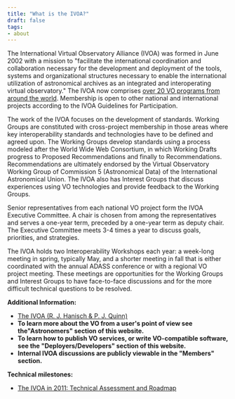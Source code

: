 ```yaml
---
title: "What is the IVOA?"
draft: false
tags:
- about
---
```


The International Virtual Observatory Alliance (IVOA) was formed in June 2002 with a mission to "facilitate the international coordination and collaboration necessary for the development and deployment of the tools, systems and organizational structures necessary to enable the international utilization of astronomical archives as an integrated and interoperating virtual observatory."  The IVOA now comprises [over 20 VO programs from around the world](/members). Membership is open to other national and international projects according to the IVOA Guidelines for Participation.
  
The work of the IVOA focuses on the development of standards. Working Groups are constituted with cross-project membership in those areas where key interoperability standards and technologies have to be defined and agreed upon. The Working Groups develop standards using a process modeled after the World Wide Web Consortium, in which Working Drafts progress to Proposed Recommendations and finally to Recommendations. Recommendations are ultimately endorsed by the Virtual Observatory Working Group of Commission 5 (Astronomical Data) of the International Astronomical Union. The IVOA also has Interest Groups that discuss experiences using VO technologies and provide feedback to the Working Groups.

Senior representatives from each national VO project form the IVOA Executive Committee. A chair is chosen from among the representatives and serves a one-year term, preceded by a one-year term as deputy chair. The Executive Committee meets 3-4 times a year to discuss goals, priorities, and strategies.

The IVOA holds two Interoperability Workshops each year: a week-long meeting in spring, typically May, and a shorter meeting in fall that is either coordinated with the annual ADASS conference or with a regional VO project meeting. These meetings are opportunities for the Working Groups and Interest Groups to have face-to-face discussions and for the more difficult technical questions to be resolved. 

**Additional Information:**

- [The IVOA (R. J. Hanisch & P. J. Quinn)](https://www.ivoa.net/about/TheIVOA.pdf)
- **To learn more about the VO from a user's point of view see the"Astronomers" section of this website.**
- **To learn how to publish VO services, or write VO-compatible software, see the "Deployers/Developers" section of this website.**
- **Internal IVOA discussions are publicly viewable in the "Members" section.**



**Technical milestones:**

- [The IVOA in 2011: Technical Assessment and Roadmap](https://www.ivoa.net/documents/Notes/IVOATechRoadmap2011/index.html)

